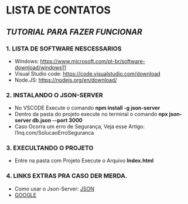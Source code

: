 # LISTA DE CONTATOS
## *TUTORIAL PARA FAZER FUNCIONAR*

### 1. LISTA DE SOFTWARE NESCESSARIOS 
- Windows: https://www.microsoft.com/pt-br/software-download/windows11
- Visual Studio code: https://code.visualstudio.com/download
- Node.JS: https://nodejs.org/en/download/

### 2. INSTALANDO O JSON-SERVER 
- No VSCODE Execute o comando **npm install -g json-server** 
- Dentro da pasta do projeto execute no terminal o comando **npx json-server db.json --port 3000**
- Caso Ocorra um erro de Segurança, Veja esse Artigo: l1nq.com/SolucaoErroSeguranca

### 3. EXECULTANDO O PROJETO
- Entre na pasta com Projeto Execute o Arquivo **Index.html** 

### 4. LINKS EXTRAS PRA CASO DER MERDA.
- Como usar o Json-Server: [JSON](https://www.alura.com.br/artigos/react-native-rest-apis-json-server#:~:text=Com%20JSON%20server%2C%20podemos%20subir,install%20-g%20json-server%20.)
- [GOOGLE](https://www.google.com.br)
